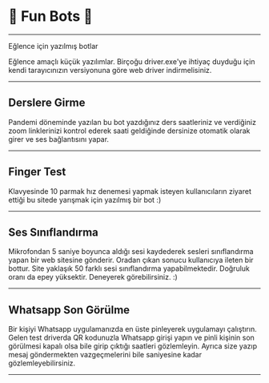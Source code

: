 # :robot: Fun Bots :robot:

 ---------- ---------- ---------- ---------- ---------- ---------- ----------
 Eğlence için yazılmış botlar
 
 Eğlence amaçlı küçük yazılımlar. Birçoğu driver.exe'ye ihtiyaç duyduğu için kendi tarayıcınızın versiyonuna göre web driver indirmelisiniz.
 
 ---------- ---------- ---------- ---------- ---------- ---------- ----------
 ## Derslere Girme
 
 Pandemi döneminde yazılan bu bot yazdığınız ders saatleriniz ve verdiğiniz zoom linklerinizi kontrol ederek saati geldiğinde dersinize otomatik olarak girer ve ses bağlantısını yapar.
 
 ---------- ---------- ---------- ---------- ---------- ---------- ----------
 ## Finger Test
 
 Klavyesinde 10 parmak hız denemesi yapmak isteyen kullanıcıların ziyaret ettiği bu sitede yarışmak için yazılmış bir bot :)
 
 ---------- ---------- ---------- ---------- ---------- ---------- ----------
 ## Ses Sınıflandırma
 
 Mikrofondan 5 saniye boyunca aldığı sesi kaydederek sesleri sınıflandırma yapan bir web sitesine gönderir. Oradan çıkan sonucu kullanıcıya ileten bir bottur. Site yaklaşık 50 farklı sesi sınıflandırma yapabilmektedir. Doğruluk oranı da epey yüksektir. Deneyerek görebilirsiniz. :)
 
 ---------- ---------- ---------- ---------- ---------- ---------- ----------
 ## Whatsapp Son Görülme
 
 Bir kişiyi Whatsapp uygulamanızda en üste pinleyerek uygulamayı çalıştırın. Gelen test driverda QR kodunuzla Whatsapp girişi yapın ve pinli kişinin son görülmesi kapalı olsa bile girip çıktığı saatleri gözlemleyin. Ayrıca size yazıp mesaj göndermekten vazgeçmelerini bile saniyesine kadar gözlemleyebilirsiniz.
 
 ---------- ---------- ---------- ---------- ---------- ---------- ----------
